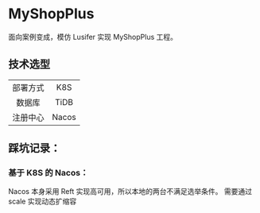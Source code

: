 # MyShopPlus

面向案例变成，模仿 Lusifer 实现 MyShopPlus 工程。

## 技术选型


|      |      |
| :----: | :--: |
| 部署方式 | K8S | 
| 数据库 | TiDB |
| 注册中心 | Nacos |



## 踩坑记录：
### 基于 K8S 的 Nacos：
Nacos 本身采用 Reft 实现高可用，所以本地的两台不满足选举条件。
需要通过 scale 实现动态扩缩容


















